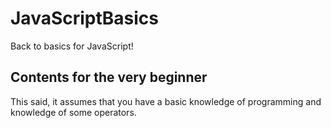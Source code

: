 # JavaScriptBasics
Back to basics for JavaScript!

## Contents for the very beginner
This said, it assumes that you have a basic knowledge of programming and knowledge of some operators. 